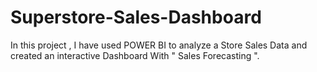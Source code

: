 # Superstore-Sales-Dashboard
In this project , I have used POWER BI to analyze a Store Sales Data and created an interactive Dashboard With " Sales Forecasting ".
